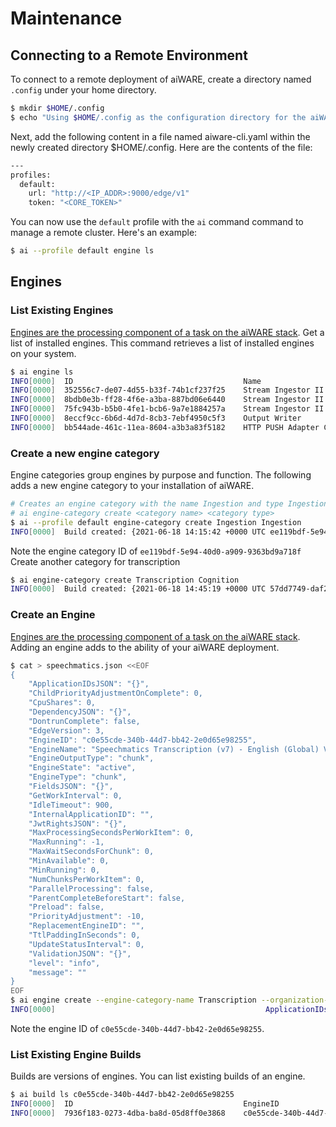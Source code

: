 # Maintenance

## Connecting to a Remote Environment
To connect to a remote deployment of aiWARE, create a directory named `.config` under your home directory. 
```bash
$ mkdir $HOME/.config
$ echo "Using $HOME/.config as the configuration directory for the aiWARE CLI"
```
Next, add the following content in a file named aiware-cli.yaml within the newly created directory $HOME/.config. Here are the contents of the file: 
```bash
---
profiles:
  default:
    url: "http://<IP_ADDR>:9000/edge/v1"
    token: "<CORE_TOKEN>"
```
You can now use the `default` profile with the `ai` command command to manage a remote cluster. Here's an example:
```bash 
$ ai --profile default engine ls
```

## Engines

### List Existing Engines 
[Engines are the processing component of a task on the aiWARE stack](/cognitive-technology/jobs/). Get a list of installed engines. This command retrieves a list of installed engines on your system. 
```bash
$ ai engine ls
INFO[0000]  ID                                      Name                                    Type           State           
INFO[0000]  352556c7-de07-4d55-b33f-74b1cf237f25    Stream Ingestor II Playback Segment Creatorstream         active          
INFO[0000]  8bdb0e3b-ff28-4f6e-a3ba-887bd06e6440    Stream Ingestor II FFMPEG               stream         active          
INFO[0000]  75fc943b-b5b0-4fe1-bcb6-9a7e1884257a    Stream Ingestor II Asset Creator        stream         active          
INFO[0000]  8eccf9cc-6b6d-4d7d-8cb3-7ebf4950c5f3    Output Writer                           chunk          active          
INFO[0000]  bb544ade-461c-11ea-8604-a3b3a83f5182    HTTP PUSH Adapter Chunk                 stream         active 
```

### Create a new engine category 
Engine categories group engines by purpose and function. The following adds a new engine category to your installation of aiWARE. 
```bash
# Creates an engine category with the name Ingestion and type Ingestion
# ai engine-category create <category name> <category type>
$ ai --profile default engine-category create Ingestion Ingestion
INFO[0000]  Build created: {2021-06-18 14:15:42 +0000 UTC ee119bdf-5e94-40d0-a909-9363bd9a718f Ingestion Ingestion 2021-06-18 14:15:42 +0000 UTC}
```
Note the engine category ID of `ee119bdf-5e94-40d0-a909-9363bd9a718f`
Create another category for transcription
```bash 
$ ai engine-category create Transcription Cognition
INFO[0000]  Build created: {2021-06-18 14:45:19 +0000 UTC 57dd7749-daf2-4773-9975-124d491d584d Transcription Cognition 2021-06-18 14:45:19 +0000 UTC} 
```

### Create an Engine
[Engines are the processing component of a task on the aiWARE stack](/cognitive-technology/jobs/). Adding an engine adds to the ability of your aiWARE deployment. 
```bash
$ cat > speechmatics.json <<EOF
{
	"ApplicationIDsJSON": "{}",
	"ChildPriorityAdjustmentOnComplete": 0,
	"CpuShares": 0,
	"DependencyJSON": "{}",
	"DontrunComplete": false,
	"EdgeVersion": 3,
	"EngineID": "c0e55cde-340b-44d7-bb42-2e0d65e98255",
	"EngineName": "Speechmatics Transcription (v7) - English (Global) V3",
	"EngineOutputType": "chunk",
	"EngineState": "active",
	"EngineType": "chunk",
	"FieldsJSON": "{}",
	"GetWorkInterval": 0,
	"IdleTimeout": 900,
	"InternalApplicationID": "",
	"JwtRightsJSON": "{}",
	"MaxProcessingSecondsPerWorkItem": 0,
	"MaxRunning": -1,
	"MaxWaitSecondsForChunk": 0,
	"MinAvailable": 0,
	"MinRunning": 0,
	"NumChunksPerWorkItem": 0,
	"ParallelProcessing": false,
	"ParentCompleteBeforeStart": false,
	"Preload": false,
	"PriorityAdjustment": -10,
	"ReplacementEngineID": "",
	"TtlPaddingInSeconds": 0,
	"UpdateStatusInterval": 0,
	"ValidationJSON": "{}",
	"level": "info",
	"message": ""
}
EOF
$ ai engine create --engine-category-name Transcription --organization-name internal speechmatics.json 
INFO[0000]                                               ApplicationIDsJSON="{}" ChildPriorityAdjustmentOnComplete=0 CpuShares=0 CreatedDateTime="2021-06-18 14:47:26 +0000 UTC" DependencyJSON="{}" DontrunComplete=false EdgeVersion=3 EngineCategoryID=57dd7749-daf2-4773-9975-124d491d584d EngineID=c0e55cde-340b-44d7-bb42-2e0d65e98255 EngineName="Speechmatics Transcription (v7) - English (Global) V3" EngineOutputType=chunk EngineState=active EngineType=chunk FieldsJSON="{}" GetWorkInterval=0 IdleTimeout=0 InternalApplicationID= InternalOrganizationID=ba043db9-57e1-4267-9434-294873d1cba2 JwtRightsJSON="{}" MaxProcessingSecondsPerWorkItem=0 MaxRunning=-1 MaxWaitSecondsForChunk=0 MinAvailable=5 MinRunning=75 ModifiedDateTime="2021-06-18 14:47:26 +0000 UTC" NumChunksPerWorkItem=0 ParallelProcessing=false ParentCompleteBeforeStart=false Preload=false PriorityAdjustment=0 ReplacementEngineID= TtlPaddingInSeconds=0 UpdateStatusInterval=0 ValidationJSON="{}"
```
Note the engine ID of `c0e55cde-340b-44d7-bb42-2e0d65e98255`.

### List Existing Engine Builds
Builds are versions of engines. You can list existing builds of an engine.
```bash
$ ai build ls c0e55cde-340b-44d7-bb42-2e0d65e98255
INFO[0000]  ID                                      EngineID                                State          Version         
INFO[0000]  7936f183-0273-4dba-ba8d-05d8ff0e3868    c0e55cde-340b-44d7-bb42-2e0d65e98255    deployed       16  
```
